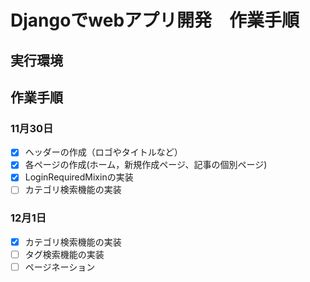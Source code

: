 # Djangoでwebアプリ開発　作業手順

## 実行環境


## 作業手順

### 11月30日
- [x] ヘッダーの作成（ロゴやタイトルなど）
- [x] 各ページの作成(ホーム，新規作成ページ、記事の個別ページ)
- [x] LoginRequiredMixinの実装
- [ ] カテゴリ検索機能の実装

### 12月1日
- [x] カテゴリ検索機能の実装
- [ ] タグ検索機能の実装
- [ ] ページネーション